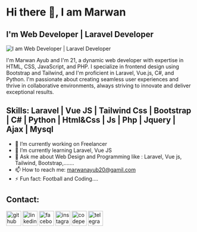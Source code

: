 # Hi there 👋, I am Marwan
## I'm Web Developer | Laravel Developer 
![I am Web Developer | Laravel Developer ](https://media.licdn.com/dms/image/D4D16AQHTFelI5hH3AA/profile-displaybackgroundimage-shrink_350_1400/0/1709504949651?e=1715212800&v=beta&t=Tg9OdwR97-WDpXNNDgJkPnl3c0v3CnTC83ipC32zcJ8)

I'm Marwan Ayub and I'm 21, a dynamic web developer with expertise in HTML, CSS, JavaScript, and PHP. I
specialize in frontend design using Bootstrap and Tailwind, and I'm proficient in Laravel, Vue.js, C#, and Python. I'm passionate about creating seamless user experiences and thrive in collaborative environments, always striving to innovate and deliver exceptional results.

## Skills: Laravel | Vue JS | Tailwind Css | Bootstrap | C# | Python | Html&Css | Js | Php | Jquery | Ajax | Mysql

- 🔭 I’m currently working on Freelancer 
- 🌱 I’m currently learning Laravel, Vue JS 
- 💬 Ask me about Web Design and Programming like : Laravel, Vue js, Tailwind, Bootstrap,....... 
- 📫 How to reach me: marwanayub20@gamil.com 
- ⚡ Fun fact: Football and Coding....  


## Contact:
[<img src='https://cdn.jsdelivr.net/npm/simple-icons@3.0.1/icons/github.svg' alt='github' height='40'>](https://github.com/https://github.com/Marwan-Ayub)  [<img src='https://cdn.jsdelivr.net/npm/simple-icons@3.0.1/icons/linkedin.svg' alt='linkedin' height='40'>](https://www.linkedin.com/in/https://www.linkedin.com/in/marwan-ayub//)  [<img src='https://cdn.jsdelivr.net/npm/simple-icons@3.0.1/icons/facebook.svg' alt='facebook' height='40'>](https://www.facebook.com/https://www.facebook.com/Marwan.danoka)  [<img src='https://cdn.jsdelivr.net/npm/simple-icons@3.0.1/icons/instagram.svg' alt='instagram' height='40'>](https://www.instagram.com/dano_diamond/)  [<img src='https://www.svgrepo.com/show/330189/codepen.svg' alt='codepen' height='40'>](https://codepen.io/Dano_diamond)  [<img src='https://cdn.jsdelivr.net/npm/simple-icons@3.0.1/icons/telegram.svg' alt='telegram' height='40'>](https://t.me/Dano_Diamond)

